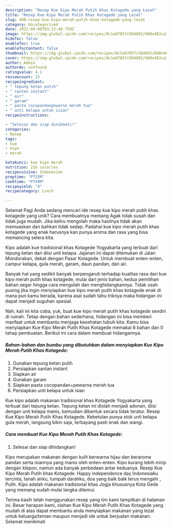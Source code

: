 ```yaml
---
description: "Resep Kue Kipo Merah Putih Khas Kotagede yang Lezat"
title: "Resep Kue Kipo Merah Putih Khas Kotagede yang Lezat"
slug: 488-resep-kue-kipo-merah-putih-khas-kotagede-yang-lezat
category: Uncategorized
date: 2022-09-06T03:23:48.759Z
image: https://img-global.cpcdn.com/recipes/8c1e67057c584892/680x482cq70/kue-kipo-merah-putih-khas-kotagede-foto-resep-utama.jpg
hideToc: false
enableToc: true
enableTocContent: false
thumbnail: https://img-global.cpcdn.com/recipes/8c1e67057c584892/680x482cq70/kue-kipo-merah-putih-khas-kotagede-foto-resep-utama.jpg
cover: https://img-global.cpcdn.com/recipes/8c1e67057c584892/680x482cq70/kue-kipo-merah-putih-khas-kotagede-foto-resep-utama.jpg
author: Admin
authorAv: notfound
ratingvalue: 4.1
reviewcount: 25
recipeingredient:
- " tepung ketan putih"
- " santan instant"
- " air"
- " garam"
- " pasta cocopandanpewarna merah tua"
- " unti kelapa untuk isian"
recipeinstructions:

- "Selesai dan siap dinikmati!"
categories:
- Resep
tags:
- kue
- kipo
- merah

katakunci: kue kipo merah 
nutrition: 216 calories
recipecuisine: Indonesian
preptime: "PT25M"
cooktime: "PT49M"
recipeyield: "4"
recipecategory: Lunch

---
```



Selamat Pagi Anda sedang mencari ide resep kue kipo merah putih khas kotagede yang unik? Cara membuatnya memang Agak tidak susah dan tidak juga mudah. Jika keliru mengolah maka hasilnya tidak akan memuaskan dan bahkan tidak sedap. Padahal kue kipo merah putih khas kotagede yang enak harusnya kan punya aroma dan rasa yang bisa memancing selera kita.


Kipo adalah kue tradisional khas Kotagede Yogyakarta yang terbuat dari tepung ketan dan diisi unti kelapa. Jajanan ini dapat ditemukan di Jalan Mondorakan, dekat dengan Pasar Kotagede. Untuk membuat enten-enten, campur kelapa, gula merah, garam, daun pandan, dan air.

Banyak hal yang sedikit banyak berpengaruh terhadap kualitas rasa dari kue kipo merah putih khas kotagede, mulai dari jenis bahan, kedua pemilihan bahan segar hingga cara mengolah dan menghidangkannya. Tidak usah pusing jika ingin menyiapkan kue kipo merah putih khas kotagede enak di mana pun kamu berada, karena asal sudah tahu triknya maka hidangan ini dapat menjadi suguhan spesial.


Nah, kali ini kita coba, yuk, buat kue kipo merah putih khas kotagede sendiri di rumah. Tetap dengan bahan sederhana, hidangan ini bisa memberi manfaat untuk membantu menjaga kesehatan tubuh kita. Kamu bisa menyiapkan Kue Kipo Merah Putih Khas Kotagede memakai 6 bahan dan 0 tahap pembuatan. Berikut ini cara dalam membuat hidangannya.

<!--inarticleads1-->

##### Bahan-bahan dan bumbu yang dibutuhkan dalam menyiapkan Kue Kipo Merah Putih Khas Kotagede:

1. Gunakan  tepung ketan putih
1. Persiapkan  santan instant
1. Siapkan  air
1. Gunakan  garam
1. Siapkan  pasta cocopandan+pewarna merah tua
1. Persiapkan  unti kelapa untuk isian


Kue kipo adalah makanan tradisional khas Kotagede Yogyakarta yang terbuat dari tepung ketan. Tepung ketan ini diolah menjadi adonan, diisi dengan unti kelapa manis, kemudian dibentuk secara tidak teratur. Resep Kue Kipo Merah Putih Khas Kotagede. Kebetulan punya stok unti kelapa gula merah, langsung bikin saja, terbayang pasti enak dan wangi. 

<!--inarticleads2-->

##### Cara membuat Kue Kipo Merah Putih Khas Kotagede:


1. Selesai dan siap dihidangkan!

Kipo merupakan makanan dengan kulit berwarna hijau dan beraroma pandan serta isiannya yang manis oleh enten-enten. Kipo kurang lebih mirip dengan klepon, namun ada banyak perbedaan antar keduanya. Resep Kue Kipo Merah Putih khas Kotagede. Happy independence day Indonesiaku tercinta, tanah airku, tumpah darahku, doa yang baik baik terus mengalir , Pulih. Kipo adalah makanan tradisional khas Jogja khususnya Kota Gede yang memang sudah mulai langka ditemui. 

Terima kasih telah menggunakan resep yang tim kami tampilkan di halaman ini. Besar harapan kami, olahan Kue Kipo Merah Putih Khas Kotagede yang mudah di atas dapat membantu anda menyiapkan makanan yang lezat untuk keluarga/teman maupun menjadi ide untuk berjualan makanan. Selamat menikmati
